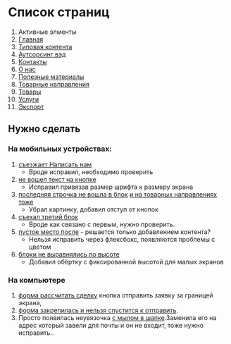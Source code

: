 # Список страниц

1.  Активные элменты
2.  [Главная](https://annavara.github.io/promsibural-host/index.html)
3.  [Типовая контента](https://annavara.github.io/promsibural-host/content.html)
4.  [Аутсорсинг вэд](https://annavara.github.io/promsibural-host/outsourcing.html)
5.  [Контакты](https://annavara.github.io/promsibural-host/contacts.html)
6.  [О нас](https://annavara.github.io/promsibural-host/about.html)
7.  [Полезные материалы](https://annavara.github.io/promsibural-host/materials.html)
8.  [Товарные направления](https://annavara.github.io/promsibural-host/product_line.html)
9.  [Товары](https://annavara.github.io/promsibural-host/products.html)
10. [Услуги](https://annavara.github.io/promsibural-host/service.html)
11. [Экспорт](https://annavara.github.io/promsibural-host/export.html)

## Нужно сделать

### На мобильных устройствах:
1.  [съезжает Написать нам](http://skrinshoter.ru/s/230916/0VIrMv)
    *   Вроде исправил, необходимо проверить
2.  [не вошел текст на кнопке](http://skrinshoter.ru/s/230916/3Crbnx)
    *   Исправил привязав размер шрифта к размеру экрана
3.  [последняя строчка не вошла в блок](http://skrinshoter.ru/s/230916/JA6nZp) [и на товарных направлениях тоже](http://skrinshoter.ru/s/230916/B6JC3t)
    *   Убрал картинку, добавил отступ от кнопок
4.  [съехал третий блок](http://skrinshoter.ru/s/230916/jgCfjg)
    *   Вроде как связано с первым, нужно проверить.
5.  [пустое место после](http://skrinshoter.ru/s/230916/GX4Zak) - решается только добавлением контента?
    *   Нельзя исправить через флексбокс, появляются проблемы с цветом
6.  [блоки не выравнялись по высоте](http://skrinshoter.ru/s/230916/5vx9KU)
    *   Добавил обёртку с фиксированной высотой для малых экранов

### На компьютере

1.  [форма рассчитать сделку](http://skrinshoter.ru/s/230916/3B3pjz)  кнопка отправить заявку за границей экрана,
2.  [форма закрепилась и нельзя спустится к отправить](http://skrinshoter.ru/s/230916/6rwp12).
3.  Просто появилась неувязочка [с мылом в шапке](http://skrinshoter.ru/s/270916/rOmS6U).Заменила его на адрес который завели для почты и он не входит, тоже нужно исправить..
